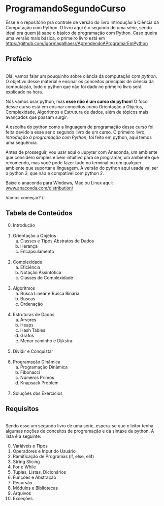 # ProgramandoSegundoCurso
Esse é o repositório pra controle de versão do livro Introdução à Ciência da Computação com Python. O livro aqui é o segundo de uma série, sendo ideal pra quem já sabe o básico de programação com Python. Caso queira uma versão mais básica, o primeiro livro está em https://github.com/igormagalhaesr/AprendendoAProgramarEmPython


<h2>Prefácio</h2>
<br />
Olá, vamos falar um pouquinho sobre ciência da computação com <i>python</i>. O objetivo desse material é ensinar os conceitos principais de ciência da computação, todo o python que não foi dado no primeiro livro será explicado na hora. 

Nós vamos usar python, mas <b>esse não é um curso de python!</b> O foco desse curso está em ensinar conceitos como Orientação a Objetos, Complexidade, Algoritmos e Estrutura de dados, além de tópicos mais avançados que possam surgir.

A escolha do python como a linguagem de programação desse curso foi feita devido a esse ser o segundo livro de um curso. O primeiro livro, <i>Introdução à programação com Python</i>, foi feito em python, aqui temos uma sequência.

Antes de prosseguir, vou usar aqui o Jupyter com Anaconda, um ambiente que considero simples e bem intuitivo para se programar, um ambiente que recomendo, mas você pode fazer tudo no terminal ou em qualquer ambiente que suportar a linguagem. A versão do python aqui usada vai ser o python 3, que não é compatível com python 2.

Baixe o anaconda para Windows, Mac ou Linux aqui: www.anaconda.com/distribution/

Vamos começar? (:

<h2>Tabela de Conteúdos</h2>

<ol start=0>
    <li>Introdução</li>
    <br />
    <li>Orientação a Objetos
        <ol style="list-style-type: lower-alpha;">
            <li>Classes e Tipos Abstratos de Dados</li>
            <li>Herança</li>
            <li>Encapsulamento</li>
        </ol>
    </li>
    <br />
    <li>Complexidade
        <ol style="list-style-type: lower-alpha;">
            <li>Eficiência</li>
            <li>Notação Assintótica</li>
            <li>Classes de Complexidade</li>
        </ol>
    </li>
    <br />
    <li>Algoritmos
        <ol style="list-style-type: lower-alpha;">
            <li>Busca Linear e Busca Binária</li>
            <li>Buscas</li>
            <li>Ordenação</li>
        </ol>
    </li>
    <br />
    <li>Estruturas de Dados
        <ol style="list-style-type: lower-alpha;">
            <li>Árvores</li>
            <li>Heaps</li>
            <li>Hash Tables</li>
            <li>Grafos</li>
            <li>Menor caminho e Dijkstra</li>
        </ol>
    </li>
    <br />
    <li>Dividir e Conquistar</li>
    <br />
    <li>Programação Dinâmica
        <ol style="list-style-type: lower-alpha;">
            <li>Programação Dinâmica</li>
            <li>Fibonacci</li>
            <li>Números Primos</li>
            <li>Knapsack Problem</li>
        </ol>
    <br />
    <li>Soluções dos Exercícios</li>
</ol>

<h2>Requisitos</h2>
<br />
Sendo esse um segundo livro de uma série, espera-se que o leitor tenha algumas noções de conceitos de programação e da sintaxe de python. A lista é a seguinte:
<br />
<ol start=0>
    <li>Variáveis e Tipos</li>
    <li>Operadores e Input do Usuário</li>
    <li>Ramificação de Programas (if, else, elif)</li>
    <li>String Slicing</li>
    <li>For e While</li>
    <li>Tuplas, Listas, Dicionários</li>
    <li>Funções e Abstração</li>
    <li>Recursão</li>
    <li>Módulos e Bibliotecas</li>
    <li>Arquivos</li>
    <li>Exceções</li>
</ol>
